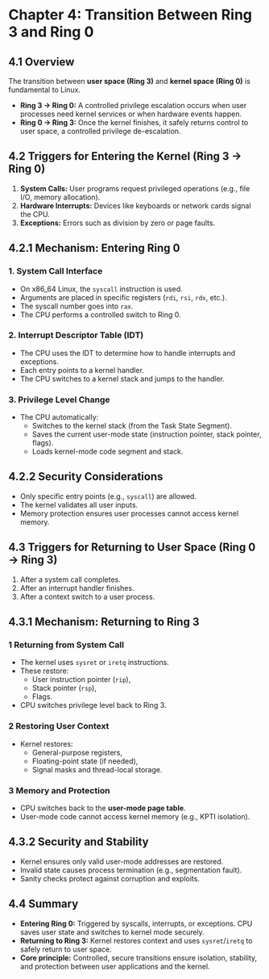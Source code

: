 # Chapter 4: Transition Between Ring 3 and Ring 0

## 4.1 Overview
The transition between **user space (Ring 3)** and **kernel space (Ring 0)** is fundamental to Linux.  
- **Ring 3 → Ring 0:** A controlled privilege escalation occurs when user processes need kernel services or when hardware events happen.  
- **Ring 0 → Ring 3:** Once the kernel finishes, it safely returns control to user space, a controlled privilege de-escalation.  


## 4.2 Triggers for Entering the Kernel (Ring 3 → Ring 0)
1. **System Calls:** User programs request privileged operations (e.g., file I/O, memory allocation).  
2. **Hardware Interrupts:** Devices like keyboards or network cards signal the CPU.  
3. **Exceptions:** Errors such as division by zero or page faults.  


## 4.2.1  Mechanism: Entering Ring 0
### 1. System Call Interface
- On x86_64 Linux, the `syscall` instruction is used.  
- Arguments are placed in specific registers (`rdi`, `rsi`, `rdx`, etc.).  
- The syscall number goes into `rax`.  
- The CPU performs a controlled switch to Ring 0.  

### 2. Interrupt Descriptor Table (IDT)
- The CPU uses the IDT to determine how to handle interrupts and exceptions.  
- Each entry points to a kernel handler.  
- The CPU switches to a kernel stack and jumps to the handler.  

### 3. Privilege Level Change
- The CPU automatically:  
  - Switches to the kernel stack (from the Task State Segment).  
  - Saves the current user-mode state (instruction pointer, stack pointer, flags).  
  - Loads kernel-mode code segment and stack.  

## 4.2.2 Security Considerations
- Only specific entry points (e.g., `syscall`) are allowed.  
- The kernel validates all user inputs.  
- Memory protection ensures user processes cannot access kernel memory.  


## 4.3 Triggers for Returning to User Space (Ring 0 → Ring 3)
1. After a system call completes.  
2. After an interrupt handler finishes.  
3. After a context switch to a user process.  


## 4.3.1 Mechanism: Returning to Ring 3
### 1 Returning from System Call
- The kernel uses `sysret` or `iretq` instructions.  
- These restore:  
  - User instruction pointer (`rip`),  
  - Stack pointer (`rsp`),  
  - Flags.  
- CPU switches privilege level back to Ring 3.  

### 2 Restoring User Context
- Kernel restores:  
  - General-purpose registers,  
  - Floating-point state (if needed),  
  - Signal masks and thread-local storage.  

### 3 Memory and Protection
- CPU switches back to the **user-mode page table**.  
- User-mode code cannot access kernel memory (e.g., KPTI isolation).  

## 4.3.2 Security and Stability
- Kernel ensures only valid user-mode addresses are restored.  
- Invalid state causes process termination (e.g., segmentation fault).  
- Sanity checks protect against corruption and exploits.  


## 4.4 Summary
- **Entering Ring 0:** Triggered by syscalls, interrupts, or exceptions. CPU saves user state and switches to kernel mode securely.  
- **Returning to Ring 3:** Kernel restores context and uses `sysret`/`iretq` to safely return to user space.  
- **Core principle:** Controlled, secure transitions ensure isolation, stability, and protection between user applications and the kernel.  

